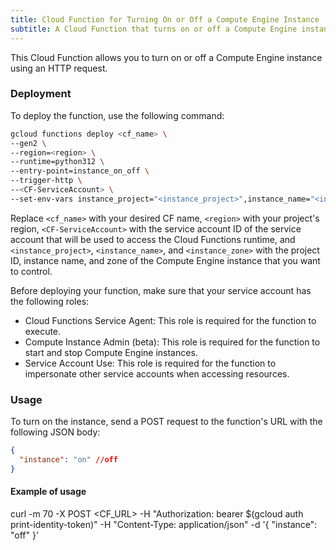 ```yaml
---
title: Cloud Function for Turning On or Off a Compute Engine Instance
subtitle: A Cloud Function that turns on or off a Compute Engine instance using an HTTP request
---
```


This Cloud Function allows you to turn on or off a Compute Engine instance using an HTTP request.

### Deployment
To deploy the function, use the following command:

```bash
gcloud functions deploy <cf_name> \
--gen2 \
--region=<region> \
--runtime=python312 \
--entry-point=instance_on_off \
--trigger-http \
--<CF-ServiceAccount> \
--set-env-vars instance_project="<instance_project>",instance_name="<instance_name>",instance_zone="<instance_zone>"
```

Replace `<cf_name>` with your desired CF name, `<region>` with your project's region, `<CF-ServiceAccount>` with the service account ID of the service account that will be used to access the Cloud Functions runtime, and `<instance_project>`, `<instance_name>`, and `<instance_zone>` with the project ID, instance name, and zone of the Compute Engine instance that you want to control.

Before deploying your function, make sure that your service account has the following roles:

* Cloud Functions Service Agent: This role is required for the function to execute.
* Compute Instance Admin (beta): This role is required for the function to start and stop Compute Engine instances.
* Service Account Use: This role is required for the function to impersonate other service accounts when accessing resources.



### Usage
To turn on the instance, send a POST request to the function's URL with the following JSON body:

```json
{
  "instance": "on" //off
}
```

#### Example of usage

curl -m 70 -X POST <CF_URL> -H "Authorization: bearer $(gcloud auth print-identity-token)" -H "Content-Type: application/json" -d '{
  "instance": "off"
}'